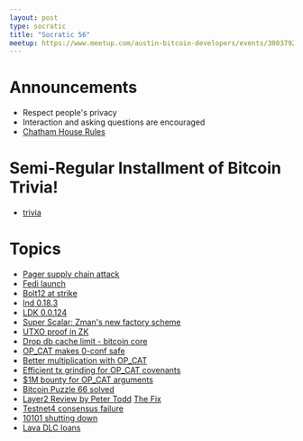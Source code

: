 ```yaml
---
layout: post
type: socratic
title: "Socratic 56"
meetup: https://www.meetup.com/austin-bitcoin-developers/events/300379218/
---
```


# Announcements

- Respect people's privacy
- Interaction and asking questions are encouraged
- [Chatham House Rules](https://www.chathamhouse.org/about-us/chatham-house-rule)

# Semi-Regular Installment of Bitcoin Trivia!

- [trivia](https://x.com/base58btc/status/1836907651034464435)

# Topics

- [Pager supply chain attack](https://www.washingtonpost.com/technology/2024/09/19/hezbollah-pager-attack-supply-chain/)
- [Fedi launch](https://x.com/_JustinMoon_/status/1820994029246464098)
- [Bolt12 at strike](https://strike.me/blog/bolt12-offers/)
- [lnd 0.18.3](https://x.com/roasbeef/status/1835807639374274786)
- [LDK 0.0.124](https://github.com/lightningdevkit/rust-lightning/releases/tag/v0.0.124)
- [Super Scalar: Zman's new factory scheme](https://delvingbitcoin.org/t/superscalar-laddered-timeout-tree-structured-decker-wattenhofer-factories/1143)
- [UTXO proof in ZK](https://github.com/halseth/utxozkp)
- [Drop db cache limit - bitcoin core](https://github.com/bitcoin/bitcoin/pull/28358)
- [OP_CAT makes 0-conf safe](https://x.com/matthewjablack/status/1826408792436687355)
- [Better multiplication with OP_CAT](https://x.com/StarkWareLtd/status/1828059215283335547)
- [Efficient tx grinding for OP_CAT covenants](https://delvingbitcoin.org/t/efficient-multi-input-transaction-grinding-for-op-cat-based-bitcoin-covenants/1080)
- [$1M bounty for OP_CAT arguments](https://groups.google.com/g/bitcoindev/c/awBtvpXKBcw)
- [Bitcoin Puzzle 66 solved](https://news.ycombinator.com/item?id=41547395)
- [Layer2 Review by Peter Todd](https://petertodd.org/2024/covenant-dependent-layer-2-review) [The Fix](https://github.com/bitcoin/bitcoin/pull/30647)
- [Testnet4 consensus failure](https://github.com/bitcoin/bitcoin/issues/30786)
- [10101 shutting down](https://10101.finance/blog/10101-is-shutting-down/)
- [Lava DLC loans](https://github.com/lava-xyz/loans-paper/blob/960b91af83513f6a17d87904457e7a9e786b21e0/loans_v2.pdf)
